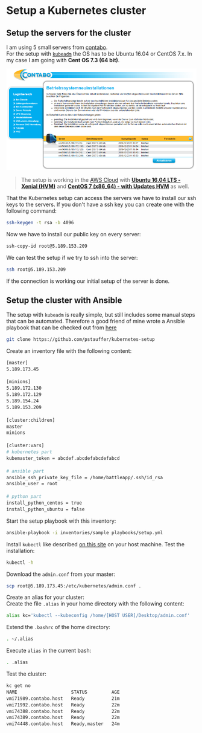# Setup a Kubernetes cluster

## Setup the servers for the cluster
I am using 5 small servers from [contabo](https://contabo.com/?show=configurator&vserver_id=217).  
For the setup with [`kubeadm`](http://kubernetes.io/docs/getting-started-guides/kubeadm/) 
the OS has to be Ubuntu 16.04 or CentOS 7.x. In my case I am going with **Cent OS 7.3 (64 bit)**.  

![Contabo VPS](images/contabo.png)  

> The setup is working in the [AWS Cloud](https://aws.amazon.com) with 
> **[Ubuntu 16.04 LTS - Xenial (HVM)](https://aws.amazon.com/marketplace/pp/B01JBL2M0O)** 
> and **[CentOS 7 (x86_64) - with Updates HVM](https://aws.amazon.com/marketplace/pp/B00O7WM7QW)** 
> as well.

That the Kubernetes setup can access the servers we have to install our ssh keys to the servers.
If you don't have a ssh key you can create one with the following command:
```bash
ssh-keygen -t rsa -b 4096
```
Now we have to install our public key on every server:
```bash
ssh-copy-id root@5.189.153.209
```
We can test the setup if we try to ssh into the server:
```bash
ssh root@5.189.153.209
```
If the connection is working our initial setup of the server is done.

## Setup the cluster with Ansible
The setup with `kubeadm` is really simple, but still includes some manual steps that can be automated.
Therefore a good friend of mine wrote a Ansible playbook that can be checked out from [here](https://github.com/pstauffer/kubernetes-setup)
```bash
git clone https://github.com/pstauffer/kubernetes-setup
```
Create an inventory file with the following content:
```bash
[master]
5.189.173.45

[minions]
5.189.172.130
5.189.172.129
5.189.154.24
5.189.153.209

[cluster:children]
master
minions

[cluster:vars]
# kubernetes part
kubemaster_token = abcdef.abcdefabcdefabcd

# ansible part
ansible_ssh_private_key_file = /home/battleapp/.ssh/id_rsa
ansible_user = root

# python part
install_python_centos = true
install_python_ubuntu = false
```
Start the setup playbook with this inventory:
```bash
ansible-playbook -i inventories/sample playbooks/setup.yml
```
Install `kubectl` like described [on this site](http://kubernetes.io/docs/getting-started-guides/kubeadm/) on your host machine. 
Test the installation:
```bash
kubectl -h
```
Download the `admin.conf` from your master:
```bash
scp root@5.189.173.45:/etc/kubernetes/admin.conf .
```
Create an alias for your cluster:  
Create the file `.alias` in your home directory with the following content:
```bash
alias kc='kubectl --kubeconfig /home/[HOST USER]/Desktop/admin.conf'
```
Extend the `.bashrc` of the home directory:
```bash
. ~/.alias
```
Execute `alias` in the current bash:
```bash
. .alias
```
Test the cluster:
```bash
kc get no
NAME                    STATUS         AGE
vmi71989.contabo.host   Ready          21m
vmi71992.contabo.host   Ready          22m
vmi74388.contabo.host   Ready          22m
vmi74389.contabo.host   Ready          22m
vmi74448.contabo.host   Ready,master   24m
```
